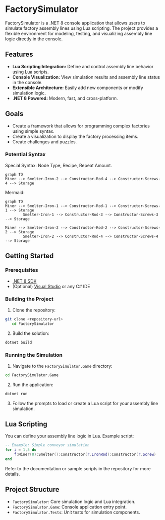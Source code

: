 # FactorySimulator

FactorySimulator is a .NET 8 console application that allows users to simulate factory assembly lines using Lua scripting. The project provides a flexible environment for modeling, testing, and visualizing assembly line logic directly in the console.

## Features

- **Lua Scripting Integration:** Define and control assembly line behavior using Lua scripts.
- **Console Visualization:** View simulation results and assembly line status in the console.
- **Extensible Architecture:** Easily add new components or modify simulation logic.
- **.NET 8 Powered:** Modern, fast, and cross-platform.

## Goals
- Create a framework that allows for programming complex factories using simple syntax.
- Create a visualization to display the factory processing items.
- Create challenges and puzzles.

### Potential Syntax

Special Syntax:
Node Type, Recipe, Repeat Amount.
```
graph TD
Miner --> Smelter-Iron-2 --> Constructor-Rod-4 --> Constructor-Screws-4 --> Storage
```

Mermaid:
```mermaid
graph TD
Miner --> Smelter-Iron-1 --> Constructor-Rod-1 --> Constructor-Screws-1 --> Storage
	    Smelter-Iron-1 --> Constructor-Rod-3 --> Constructor-Screws-3 --> Storage
	    
Miner --> Smelter-Iron-2 --> Constructor-Rod-2 --> Constructor-Screws-2 --> Storage
	    Smelter-Iron-2 --> Constructor-Rod-4 --> Constructor-Screws-4 --> Storage
```

## Getting Started

### Prerequisites

- [.NET 8 SDK](https://dotnet.microsoft.com/download/dotnet/8.0)
- (Optional) [Visual Studio](https://visualstudio.microsoft.com/) or any C# IDE

### Building the Project

1. Clone the repository:
```sh
git clone <repository-url>
   cd FactorySimulator
```

2. Build the solution:
```sh
dotnet build
```

### Running the Simulation

1. Navigate to the `FactorySimulator.Game` directory:
```sh
cd FactorySimulator.Game
```

2. Run the application:
```sh
dotnet run
```

3. Follow the prompts to load or create a Lua script for your assembly line simulation.

## Lua Scripting

You can define your assembly line logic in Lua. Example script:

```lua
-- Example: Simple conveyor simulation
for i = 1,5 do
    f:Miner(0):Smelter():Constructor(r.IronRod):Constructor(r.Screw)
end
```

Refer to the documentation or sample scripts in the repository for more details.

## Project Structure

- `FactorySimulator`: Core simulation logic and Lua integration.
- `FactorySimulator.Game`: Console application entry point.
- `FactorySimulator.Tests`: Unit tests for simulation components.
